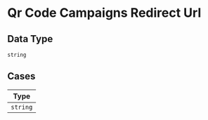 
# Qr Code Campaigns Redirect Url

## Data Type

`string`

## Cases

| Type |
|  --- |
| `string` |

